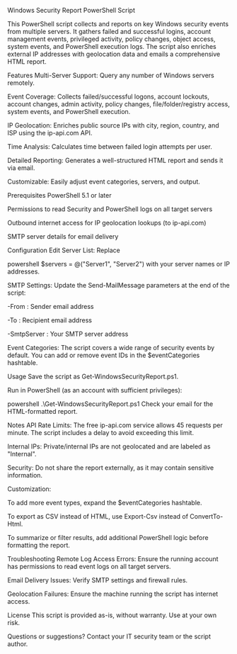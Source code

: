 Windows Security Report PowerShell Script



This PowerShell script collects and reports on key Windows security events from multiple servers. It gathers failed and successful logins, account management events, privileged activity, policy changes, object access, system events, and PowerShell execution logs. The script also enriches external IP addresses with geolocation data and emails a comprehensive HTML report.



Features
Multi-Server Support: Query any number of Windows servers remotely.

Event Coverage: Collects failed/successful logons, account lockouts, account changes, admin activity, policy changes, file/folder/registry access, system events, and PowerShell execution.

IP Geolocation: Enriches public source IPs with city, region, country, and ISP using the ip-api.com API.

Time Analysis: Calculates time between failed login attempts per user.

Detailed Reporting: Generates a well-structured HTML report and sends it via email.

Customizable: Easily adjust event categories, servers, and output.



Prerequisites
PowerShell 5.1 or later

Permissions to read Security and PowerShell logs on all target servers

Outbound internet access for IP geolocation lookups (to ip-api.com)

SMTP server details for email delivery


Configuration
Edit Server List:
Replace

powershell
$servers = @("Server1", "Server2")
with your server names or IP addresses.

SMTP Settings:
Update the Send-MailMessage parameters at the end of the script:

-From : Sender email address

-To : Recipient email address

-SmtpServer : Your SMTP server address

Event Categories:
The script covers a wide range of security events by default. You can add or remove event IDs in the $eventCategories hashtable.

Usage
Save the script as Get-WindowsSecurityReport.ps1.

Run in PowerShell (as an account with sufficient privileges):

powershell
.\Get-WindowsSecurityReport.ps1
Check your email for the HTML-formatted report.

Notes
API Rate Limits: The free ip-api.com service allows 45 requests per minute. The script includes a delay to avoid exceeding this limit.

Internal IPs: Private/internal IPs are not geolocated and are labeled as "Internal".

Security: Do not share the report externally, as it may contain sensitive information.

Customization:

To add more event types, expand the $eventCategories hashtable.

To export as CSV instead of HTML, use Export-Csv instead of ConvertTo-Html.

To summarize or filter results, add additional PowerShell logic before formatting the report.

Troubleshooting
Remote Log Access Errors: Ensure the running account has permissions to read event logs on all target servers.

Email Delivery Issues: Verify SMTP settings and firewall rules.

Geolocation Failures: Ensure the machine running the script has internet access.

License
This script is provided as-is, without warranty. Use at your own risk.

Questions or suggestions?
Contact your IT security team or the script author.
